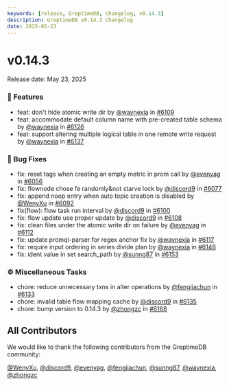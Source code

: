 ```yaml
---
keywords: [release, GreptimeDB, changelog, v0.14.3]
description: GreptimeDB v0.14.3 Changelog
date: 2025-05-23
---
```


# v0.14.3

Release date: May 23, 2025

### 🚀 Features

* feat: don't hide atomic write dir by [@waynexia](https://github.com/waynexia) in [#6109](https://github.com/GreptimeTeam/greptimedb/pull/6109)
* feat: accommodate default column name with pre-created table schema by [@waynexia](https://github.com/waynexia) in [#6126](https://github.com/GreptimeTeam/greptimedb/pull/6126)
* feat: support altering multiple logical table in one remote write request by [@waynexia](https://github.com/waynexia) in [#6137](https://github.com/GreptimeTeam/greptimedb/pull/6137)

### 🐛 Bug Fixes

* fix: reset tags when creating an empty metric in prom call by [@evenyag](https://github.com/evenyag) in [#6056](https://github.com/GreptimeTeam/greptimedb/pull/6056)
* fix: flownode chose fe randomly&not starve lock by [@discord9](https://github.com/discord9) in [#6077](https://github.com/GreptimeTeam/greptimedb/pull/6077)
* fix: append noop entry when auto topic creation is disabled by [@WenyXu](https://github.com/WenyXu) in [#6092](https://github.com/GreptimeTeam/greptimedb/pull/6092)
* fix(flow): flow task run interval by [@discord9](https://github.com/discord9) in [#6100](https://github.com/GreptimeTeam/greptimedb/pull/6100)
* fix: flow update use proper update by [@discord9](https://github.com/discord9) in [#6108](https://github.com/GreptimeTeam/greptimedb/pull/6108)
* fix: clean files under the atomic write dir on failure by [@evenyag](https://github.com/evenyag) in [#6112](https://github.com/GreptimeTeam/greptimedb/pull/6112)
* fix: update promql-parser for regex anchor fix by [@waynexia](https://github.com/waynexia) in [#6117](https://github.com/GreptimeTeam/greptimedb/pull/6117)
* fix: require input ordering in series divide plan by [@waynexia](https://github.com/waynexia) in [#6148](https://github.com/GreptimeTeam/greptimedb/pull/6148)
* fix: ident value in set search_path by [@sunng87](https://github.com/sunng87) in [#6153](https://github.com/GreptimeTeam/greptimedb/pull/6153)

### ⚙️ Miscellaneous Tasks

* chore: reduce unnecessary txns in alter operations by [@fengjiachun](https://github.com/fengjiachun) in [#6133](https://github.com/GreptimeTeam/greptimedb/pull/6133)
* chore: invalid table flow mapping cache by [@discord9](https://github.com/discord9) in [#6135](https://github.com/GreptimeTeam/greptimedb/pull/6135)
* chore: bump version to 0.14.3 by [@zhongzc](https://github.com/zhongzc) in [#6168](https://github.com/GreptimeTeam/greptimedb/pull/6168)

## All Contributors

We would like to thank the following contributors from the GreptimeDB community:

[@WenyXu](https://github.com/WenyXu), [@discord9](https://github.com/discord9), [@evenyag](https://github.com/evenyag), [@fengjiachun](https://github.com/fengjiachun), [@sunng87](https://github.com/sunng87), [@waynexia](https://github.com/waynexia), [@zhongzc](https://github.com/zhongzc)
